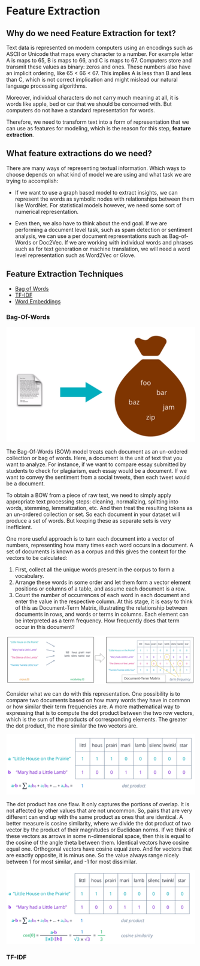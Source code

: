 # Feature Extraction
## Why do we need Feature Extraction for text?
Text data is represented on modern computers using an encodings such as ASCII or Unicode that maps every character to 
a number. For example letter A is maps to 65, B is maps to 66, and C is maps to 67. Computers store and transmit these 
values as binary: zeros and ones. These numbers also have an implicit ordering, like 65 < 66 < 67. This implies A is 
less than B and less than C, which is not correct implication and might mislead our natural language processing 
algorithms. 

Moreover, individual characters do not carry much meaning at all, it is words like apple, bed or car that we should be 
concerned with. But computers do not have a standard representation for words. 

Therefore, we need to transform text into a form of representation that we can use as features for modeling, which is 
the reason for this step, **feature extraction**. 

## What feature extractions do we need?
There are many ways of representing textual information. Which ways to choose depends on what kind of model we are 
using and what task we are trying to accomplish:  

+ If we want to use a graph based model to extract insights, we can represent the words as symbolic nodes with 
relationships between them like WordNet. For statistical models however, we need some sort of numerical representation. 

+ Even then, we also have to think about the end goal. If we are performing a document level task, such as spam detection
or sentiment analysis, we can use a per document representations such as Bag-of-Words or Doc2Vec. If we are working with 
individual words and phrases such as for text generation or machine translation, we will need a word level representation 
such as Word2Vec or Glove. 

## Feature Extraction Techniques
   + [Bag of Words](#Bag-Of-Words)
   + [TF-IDF](#TF-IDF)
   + [Word Embeddings]()
   
### Bag-Of-Words
![BOW](BOW.png)

The Bag-Of-Words (BOW) model treats each document as an un-ordered collection or bag of words. Here, a document is the
unit of text that you want to analyze. For instance, if we want to compare essay submitted by students to check for 
plagiarism, each essay would be a document. If we want to convey the sentiment from a social tweets, then each tweet 
would be a document. 

To obtain a BOW from a piece of raw text, we need to simply apply appropriate text processing steps: cleaning, 
normalizing, splitting into words, stemming, lemmatization, etc. And then treat the resulting tokens as an un-ordered 
collection or set. So each document in your dataset will produce a set of words. But keeping these as separate sets is 
very inefficient. 

One more useful approach is to turn each document into a vector of numbers, representing how many times each word occurs
in a document. A set of documents is known as a corpus and this gives the context for the vectors to be calculated:
1. First, collect all the unique words present in the corpus to form a vocabulary. 
2. Arrange these words in some order and let them form a vector element positions or columns of a table, and assume 
each document is a row. 
3. Count the number of occurrences of each word in each document and enter the value in the respective column. At this 
stage, it is easy to think of this as Document-Term Matrix, illustrating the relationship between documents in rows, and
words or terms in columns. Each element can be interpreted as a term frequency. How frequently does that term occur in
this document? 

![Document_Term_Matrix](Document_Term_Matrix.PNG)

Consider what we can do with this representation. One possibility is to compare two documents based on how many words 
they have in common or how similar their term frequencies are. A more mathematical way to expressing that is to compute 
the dot product between the two row vectors, which is the sum of the products of corresponding elements. The greater 
the dot product, the more similar the two vectors are. 

![dot_product](dot_product.PNG)

The dot product has one flaw. It only captures the portions of overlap. It is not affected by other values that are not 
uncommon. So, pairs that are very different can end up with the same product as ones that are identical. A better 
measure is cosine similarity, where we divide the dot product of two vector by the product of their magnitudes or 
Euclidean norms. If we think of these vectors as arrows in some n-dimensional space, then this is equal to the cosine 
of the angle theta between them. Identical vectors have cosine equal one. Orthogonal vectors have cosine equal zero. 
And for vectors that are exactly opposite, it is minus one. So the value always range nicely between 1 for most similar, 
and -1 for most dissimilar.

![cosine_similarity](cosine_similarity.PNG)


### TF-IDF



